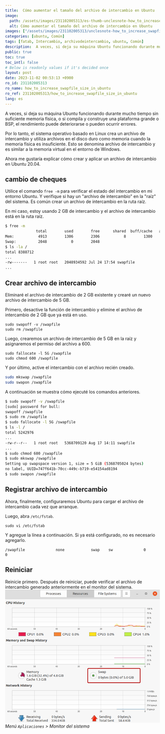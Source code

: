 ```yaml
---
title:  Cómo aumentar el tamaño del archivo de intercambio en Ubuntu
image:
  path: /assets/images/231102005313/es-thumb-unclesnote-how_to_increase_swapfile_size_in_ubuntu.png
  alt: Cómo aumentar el tamaño del archivo de intercambio en Ubuntu
images: ["/assets/images/231102005313/unclesnote-how_to_increase_swapfile_size_in_ubuntu-applications_menu_system_monitor.png"]
categories: [ubuntu, Común]
tags: [fatab, Intercambio, archivodeintercambio, ubuntu, Común]
description:  A veces, si deja su máquina Ubuntu funcionando durante mucho tiempo sin suficiente memoria física, o si compila y construye una plataforma grande o BSP, el
public: true
toc: true
toc_intl: false
# Below is readonly values if it's decided once
layout: post
date: 2023-11-02 00:53:13 +0900
ro_id: 231102005313
ro_name: how_to_increase_swapfile_size_in_ubuntu
ro_ref: 231102005313/how_to_increase_swapfile_size_in_ubuntu
lang: es
---
```

A veces, si deja su máquina Ubuntu funcionando durante mucho tiempo sin suficiente memoria física, o si compila y construye una plataforma grande o BSP, el rendimiento puede deteriorarse o pueden ocurrir errores.  

Por lo tanto, el sistema operativo basado en Linux crea un archivo de intercambio y utiliza archivos en el disco duro como memoria cuando la memoria física es insuficiente. Esto se denomina archivo de intercambio y es similar a la memoria virtual en el entorno de Windows.  

Ahora me gustaría explicar cómo crear y aplicar un archivo de intercambio en Ubuntu 20.04.  
## cambio de cheques
Utilice el comando `free -m` para verificar el estado del intercambio en mi entorno Ubuntu. Y verifique si hay un "archivo de intercambio" en la "raíz" del sistema. Es común crear un archivo de intercambio en la ruta raíz.  

En mi caso, estoy usando 2 GB de intercambio y el archivo de intercambio está en la ruta raíz.  

````bash
$ free -m
              total        used        free      shared  buff/cache   available
Mem:           4913        1306        2306           8        1300        3359
Swap:          2048           0        2048
$ ls -la /
total 8388712
...
-rw-------   1 root root   2048934592 Jul 24 17:54 swapfile
...
````
## Crear archivo de intercambio
Eliminaré el archivo de intercambio de 2 GB existente y crearé un nuevo archivo de intercambio de 5 GB.  

Primero, desactive la función de intercambio y elimine el archivo de intercambio de 2 GB que ya está en uso.  

```shell
sudo swapoff -v /swapfile
sudo rm /swapfile
```
Luego, crearemos un archivo de intercambio de 5 GB en la raíz y asignaremos el permiso del archivo a 600.  

```shell
sudo fallocate -l 5G /swapfile
sudo chmod 600 /swapfile 
```
Y por último, active el intercambio con el archivo recién creado.  

```bash
sudo mkswap /swapfile
sudo swapon /swapfile
```
A continuación se muestra cómo ejecuté los comandos anteriores.  

```bash
$ sudo swapoff -v /swapfile
[sudo] password for bull: 
swapoff /swapfile
$ sudo rm /swapfile
$ sudo fallocate -l 5G /swapfile
$ ls -l /
total 5242976
...
-rw-r--r--   1 root root   5368709120 Aug 17 14:11 swapfile
...
$ sudo chmod 600 /swapfile 
$ sudo mkswap /swapfile
Setting up swapspace version 1, size = 5 GiB (5368705024 bytes)
no label, UUID=747f641b-70cc-449c-b719-e54154ad8194
$ sudo swapon /swapfile
```
## Registrar archivo de intercambio
Ahora, finalmente, configuraremos Ubuntu para cargar el archivo de intercambio cada vez que arranque.  

Luego, abra `/etc/fstab`.  

```shell
sudo vi /etc/fstab    
```
Y agregue la línea a continuación. Si ya está configurado, no es necesario agregarlo.  

```shell
/swapfile              none            swap    sw              0       0
```
## Reiniciar
Reinicie primero. Después de reiniciar, puede verificar el archivo de intercambio generado anteriormente en el monitor del sistema.  
![Menú `Aplicaciones` > Monitor del sistema](/assets/images/231102005313/unclesnote-how_to_increase_swapfile_size_in_ubuntu-applications_menu_system_monitor.png)
_Menú `Aplicaciones` > Monitor del sistema_

